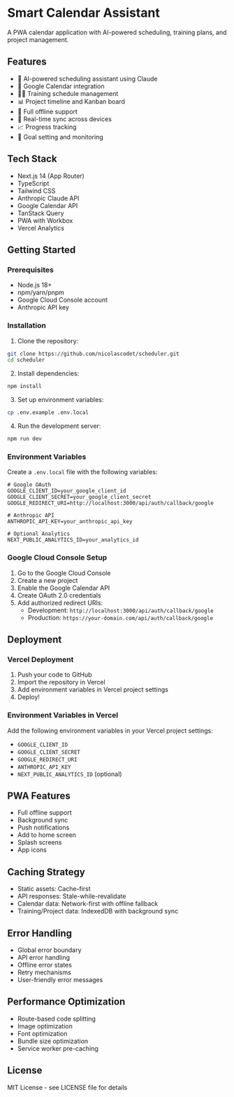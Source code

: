 # Smart Calendar Assistant

A PWA calendar application with AI-powered scheduling, training plans, and project management.

## Features

- 🤖 AI-powered scheduling assistant using Claude
- 📅 Google Calendar integration
- 🏃‍♂️ Training schedule management
- 📊 Project timeline and Kanban board
- 📱 Full offline support
- 🔄 Real-time sync across devices
- 📈 Progress tracking
- 🎯 Goal setting and monitoring

## Tech Stack

- Next.js 14 (App Router)
- TypeScript
- Tailwind CSS
- Anthropic Claude API
- Google Calendar API
- TanStack Query
- PWA with Workbox
- Vercel Analytics

## Getting Started

### Prerequisites

- Node.js 18+
- npm/yarn/pnpm
- Google Cloud Console account
- Anthropic API key

### Installation

1. Clone the repository:
```bash
git clone https://github.com/nicolascodet/scheduler.git
cd scheduler
```

2. Install dependencies:
```bash
npm install
```

3. Set up environment variables:
```bash
cp .env.example .env.local
```

4. Run the development server:
```bash
npm run dev
```

### Environment Variables

Create a `.env.local` file with the following variables:

```env
# Google OAuth
GOOGLE_CLIENT_ID=your_google_client_id
GOOGLE_CLIENT_SECRET=your_google_client_secret
GOOGLE_REDIRECT_URI=http://localhost:3000/api/auth/callback/google

# Anthropic API
ANTHROPIC_API_KEY=your_anthropic_api_key

# Optional Analytics
NEXT_PUBLIC_ANALYTICS_ID=your_analytics_id
```

### Google Cloud Console Setup

1. Go to the Google Cloud Console
2. Create a new project
3. Enable the Google Calendar API
4. Create OAuth 2.0 credentials
5. Add authorized redirect URIs:
   - Development: `http://localhost:3000/api/auth/callback/google`
   - Production: `https://your-domain.com/api/auth/callback/google`

## Deployment

### Vercel Deployment

1. Push your code to GitHub
2. Import the repository in Vercel
3. Add environment variables in Vercel project settings
4. Deploy!

### Environment Variables in Vercel

Add the following environment variables in your Vercel project settings:

- `GOOGLE_CLIENT_ID`
- `GOOGLE_CLIENT_SECRET`
- `GOOGLE_REDIRECT_URI`
- `ANTHROPIC_API_KEY`
- `NEXT_PUBLIC_ANALYTICS_ID` (optional)

## PWA Features

- Full offline support
- Background sync
- Push notifications
- Add to home screen
- Splash screens
- App icons

## Caching Strategy

- Static assets: Cache-first
- API responses: Stale-while-revalidate
- Calendar data: Network-first with offline fallback
- Training/Project data: IndexedDB with background sync

## Error Handling

- Global error boundary
- API error handling
- Offline error states
- Retry mechanisms
- User-friendly error messages

## Performance Optimization

- Route-based code splitting
- Image optimization
- Font optimization
- Bundle size optimization
- Service worker pre-caching

## License

MIT License - see LICENSE file for details
